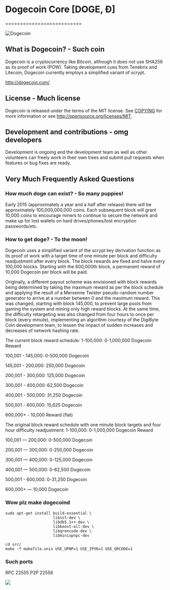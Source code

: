 # Dogecoin Core [DOGE, Ð]
==========================

![Dogecoin](http://static.tumblr.com/ppdj5y9/Ae9mxmxtp/300coin.png)

## What is Dogecoin? - Such coin
Dogecoin is a cryptocurrency like Bitcoin, although it does not use SHA256 as its proof of work (POW). Taking development cues from Tenebrix and Litecoin, Dogecoin currently employs a simplified variant of scrypt.

http://dogecoin.com/

## License - Much license
Dogecoin is released under the terms of the MIT license. See [COPYING](COPYING)
for more information or see http://opensource.org/licenses/MIT.

## Development and contributions - omg developers
Development is ongoing and the development team as well as other volunteers can freely work in their own trees and submit pull requests when features or bug fixes are ready.

## Very Much Frequently Asked Questions

### How much doge can exist? - So many puppies!
Early 2015 (approximately a year and a half after release) there will be approximately 100,000,000,000 coins.
Each subsequent block will grant 10,000 coins to encourage miners to continue to secure the network and make up for lost wallets on hard drives/phones/lost encryption passwords/etc.

### How to get doge? - To the moon!
Dogecoin uses a simplified variant of the scrypt key derivation function as its proof of work with a target time of one minute per block and difficulty readjustment after every block. The block rewards are fixed and halve every 100,000 blocks. Starting with the 600,000th block, a permanent reward of 10,000 Dogecoin per block will be paid. 

Originally, a different payout scheme was envisioned with block rewards being determined by taking the maximum reward as per the block schedule and applying the result of a Mersenne Twister pseudo-random number generator to arrive at a number between 0 and the maximum reward. This was changed, starting with block 145,000, to prevent large pools from gaming the system and mining only high reward blocks. At the same time, the difficulty retargeting was also changed from four hours to once per block (every minute), implementing an algorithm courtesy of the DigiByte Coin development team, to lessen the impact of sudden increases and decreases of network hashing rate.

The current block reward schedule:
1-100,000: 0-1,000,000 Dogecoin Reward

100,001 - 145,000: 0-500,000 Dogecoin

145,001 - 200,000: 250,000 Dogecoin

200,001 - 300,000: 125,000 Dogecoin

300,001 - 400,000: 62,500 Dogecoin

400,001 - 500,000: 31,250 Dogecoin

500,001 - 600,000: 15,625 Dogecoin

600,000+ - 10,000 Reward (flat)

The original block reward schedule with one minute block targets and four hour difficulty readjustment:
1-100,000: 0-1,000,000 Dogecoin Reward

100,001 — 200,000: 0-500,000 Dogecoin

200,001 — 300,000: 0-250,000 Dogecoin

300,001 — 400,000: 0-125,000 Dogecoin

400,001 — 500,000: 0-62,500 Dogecoin

500,001 - 600,000: 0-31,250 Dogecoin

600,000+ — 10,000 Dogecoin

### Wow plz make dogecoind

    sudo apt-get install build-essential \
                         libssl-dev \
                         libdb5.1++-dev \
                         libboost-all-dev \
                         libqrencode-dev \
                         libminiupnpc-dev

    cd src/
    make -f makefile.unix USE_UPNP=1 USE_IPV6=1 USE_QRCODE=1

### Such ports
RPC 22555
P2P 22556

![](http://dogesay.com/wow//////such/coin)
